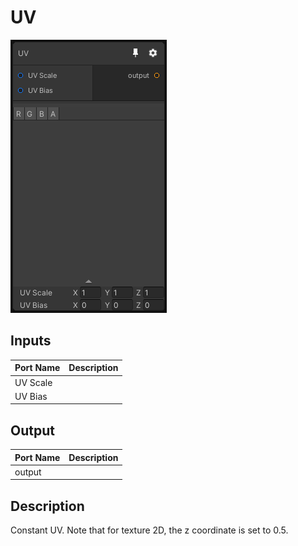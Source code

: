# UV
![Mixture.UVNode](../../images/Mixture.UVNode.png)
## Inputs
Port Name | Description
--- | ---
UV Scale | 
UV Bias | 

## Output
Port Name | Description
--- | ---
output | 

## Description
Constant UV. Note that for texture 2D, the z coordinate is set to 0.5.

